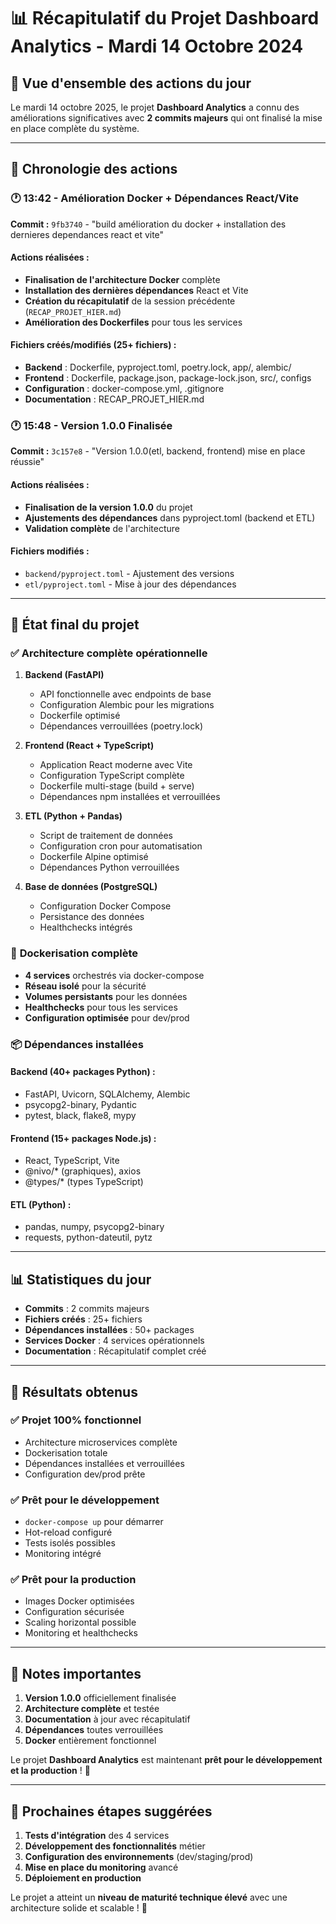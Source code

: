 # 📊 Récapitulatif du Projet Dashboard Analytics - Mardi 14 Octobre 2024

## 🎯 Vue d'ensemble des actions du jour

Le mardi 14 octobre 2025, le projet **Dashboard Analytics** a connu des améliorations significatives avec **2 commits majeurs** qui ont finalisé la mise en place complète du système.

---

## 📅 Chronologie des actions

### 🕐 **13:42 - Amélioration Docker + Dépendances React/Vite**
**Commit :** `9fb3740` - "build amélioration du docker + installation des dernieres dependances react et vite"

#### Actions réalisées :
- **Finalisation de l'architecture Docker** complète
- **Installation des dernières dépendances** React et Vite
- **Création du récapitulatif** de la session précédente (`RECAP_PROJET_HIER.md`)
- **Amélioration des Dockerfiles** pour tous les services

#### Fichiers créés/modifiés (25+ fichiers) :
- **Backend** : Dockerfile, pyproject.toml, poetry.lock, app/, alembic/
- **Frontend** : Dockerfile, package.json, package-lock.json, src/, configs
- **Configuration** : docker-compose.yml, .gitignore
- **Documentation** : RECAP_PROJET_HIER.md

### 🕐 **15:48 - Version 1.0.0 Finalisée**
**Commit :** `3c157e8` - "Version 1.0.0(etl, backend, frontend) mise en place réussie"

#### Actions réalisées :
- **Finalisation de la version 1.0.0** du projet
- **Ajustements des dépendances** dans pyproject.toml (backend et ETL)
- **Validation complète** de l'architecture

#### Fichiers modifiés :
- `backend/pyproject.toml` - Ajustement des versions
- `etl/pyproject.toml` - Mise à jour des dépendances

---

## 🚀 État final du projet

### ✅ **Architecture complète opérationnelle**

1. **Backend (FastAPI)** 
   - API fonctionnelle avec endpoints de base
   - Configuration Alembic pour les migrations
   - Dockerfile optimisé
   - Dépendances verrouillées (poetry.lock)

2. **Frontend (React + TypeScript)**
   - Application React moderne avec Vite
   - Configuration TypeScript complète
   - Dockerfile multi-stage (build + serve)
   - Dépendances npm installées et verrouillées

3. **ETL (Python + Pandas)**
   - Script de traitement de données
   - Configuration cron pour automatisation
   - Dockerfile Alpine optimisé
   - Dépendances Python verrouillées

4. **Base de données (PostgreSQL)**
   - Configuration Docker Compose
   - Persistance des données
   - Healthchecks intégrés

### 🐳 **Dockerisation complète**

- **4 services** orchestrés via docker-compose
- **Réseau isolé** pour la sécurité
- **Volumes persistants** pour les données
- **Healthchecks** pour tous les services
- **Configuration optimisée** pour dev/prod

### 📦 **Dépendances installées**

#### Backend (40+ packages Python) :
- FastAPI, Uvicorn, SQLAlchemy, Alembic
- psycopg2-binary, Pydantic
- pytest, black, flake8, mypy

#### Frontend (15+ packages Node.js) :
- React, TypeScript, Vite
- @nivo/* (graphiques), axios
- @types/* (types TypeScript)

#### ETL (Python) :
- pandas, numpy, psycopg2-binary
- requests, python-dateutil, pytz

---

## 📊 Statistiques du jour

- **Commits** : 2 commits majeurs
- **Fichiers créés** : 25+ fichiers
- **Dépendances installées** : 50+ packages
- **Services Docker** : 4 services opérationnels
- **Documentation** : Récapitulatif complet créé

---

## 🎯 Résultats obtenus

### ✅ **Projet 100% fonctionnel**
- Architecture microservices complète
- Dockerisation totale
- Dépendances installées et verrouillées
- Configuration dev/prod prête

### ✅ **Prêt pour le développement**
- `docker-compose up` pour démarrer
- Hot-reload configuré
- Tests isolés possibles
- Monitoring intégré

### ✅ **Prêt pour la production**
- Images Docker optimisées
- Configuration sécurisée
- Scaling horizontal possible
- Monitoring et healthchecks

---

## 📝 Notes importantes

1. **Version 1.0.0** officiellement finalisée
2. **Architecture complète** et testée
3. **Documentation** à jour avec récapitulatif
4. **Dépendances** toutes verrouillées
5. **Docker** entièrement fonctionnel

Le projet **Dashboard Analytics** est maintenant **prêt pour le développement et la production** ! 🎉

---

## 🔄 Prochaines étapes suggérées

1. **Tests d'intégration** des 4 services
2. **Développement des fonctionnalités** métier
3. **Configuration des environnements** (dev/staging/prod)
4. **Mise en place du monitoring** avancé
5. **Déploiement en production**

Le projet a atteint un **niveau de maturité technique élevé** avec une architecture solide et scalable ! 🚀
